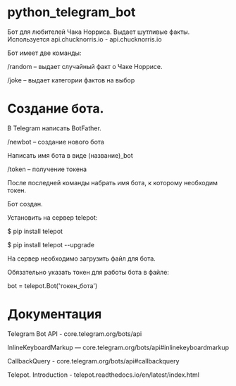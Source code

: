 # python_telegram_bot
Бот для любителей Чака Норриса. Выдает шутливые факты.
Используется api.chucknorris.io - api.chucknorris.io

Бот имеет две команды:

/random – выдает случайный факт о Чаке Норрисе. 

/joke – выдает категории фактов на выбор


# Создание бота.
В Telegram написать BotFather. 

/newbot – создание нового бота 

Написать имя бота в виде (название)_bot 

/token – получение токена  

После последней команды набрать имя бота, к которому необходим токен. 

Бот создан.

Установить на сервер telepot:

$ pip install telepot

$ pip install telepot --upgrade


На сервер необходимо загрузить файл для бота.

Обязательно указать токен для работы бота в файле:

bot = telepot.Bot('токен_бота')



# Документация
Telegram Bot API - core.telegram.org/bots/api

InlineKeyboardMarkup — core.telegram.org/bots/api#inlinekeyboardmarkup 

CallbackQuery - core.telegram.org/bots/api#callbackquery

Telepot. Introduction - telepot.readthedocs.io/en/latest/index.html
